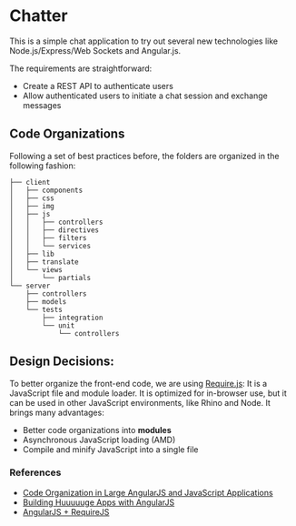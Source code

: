 Chatter
===============

This is a simple chat application to try out several new technologies like Node.js/Express/Web Sockets and Angular.js.

The requirements are straightforward:

- Create a REST API to authenticate users
- Allow authenticated users to initiate a chat session and exchange messages

## Code Organizations

Following a set of best practices before, the folders are organized in the following fashion:

```
├── client
│   ├── components
│   ├── css
│   ├── img
│   ├── js
│   │   ├── controllers
│   │   ├── directives
│   │   ├── filters
│   │   └── services
│   ├── lib
│   ├── translate
│   └── views
│       └── partials
└── server
    ├── controllers
    ├── models
    └── tests
        ├── integration
        └── unit
            └── controllers
```

## Design Decisions:

To better organize the front-end code, we are using [Require.js](http://requirejs.org/): It is a JavaScript file and module loader. It is optimized for in-browser use, but it can be used in other JavaScript environments, like Rhino and Node. It brings many advantages:

- Better code organizations into **modules**
- Asynchronous JavaScript loading (AMD)
- Compile and minify JavaScript into a single file

### References

- [Code Organization in Large AngularJS and JavaScript Applications](http://cliffmeyers.com/blog/2013/4/21/code-organization-angularjs-javascript)
- [Building Huuuuuge Apps with AngularJS](http://briantford.com/blog/huuuuuge-angular-apps)
- [AngularJS + RequireJS](https://www.startersquad.com/blog/angularjs-requirejs/)


